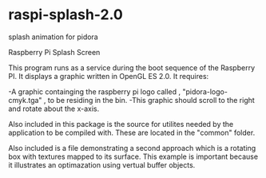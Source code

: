 raspi-splash-2.0
================

splash animation for pidora

Raspberry Pi Splash Screen

This program runs as a service during the boot sequence of the Raspberry PI. It displays a graphic written in OpenGL ES 2.0. It requires:

-A graphic containging the raspberry pi logo called , "pidora-logo-cmyk.tga" , to be residing in the bin.
-This graphic should scroll to the right and rotate about the x-axis.

Also included in this package is the source for utilites needed by the application to be compiled with. These are located in the "common"  folder.

Also included is a file demonstrating a second approach which is a rotating box with textures mapped to its surface. This example is important because it illustrates an optimazation using vertual buffer objects.
